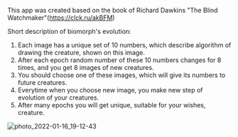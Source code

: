 This app was created based on the book of Richard Dawkins "The Blind Watchmaker"(https://clck.ru/akBFM)

Short description of biomorph's evolution:
1. Each image has a unique set of 10 numbers, which describe algorithm of drawing the creature, shown on this image.
2. After each epoch random number of these 10 numbers changes for 8 times, and you get 8 images of new creatures.
3. You should choose one of these images, which will give its numbers to future creatures.
4. Everytime when you choose new image, you make new step of evolution of your creatures.
5. After many epochs you will get unique, suitable for your wishes, creature.

![photo_2022-01-16_19-12-43](https://user-images.githubusercontent.com/94160231/149668051-0f152169-f076-48bd-b59d-589cc5212f77.jpg)
